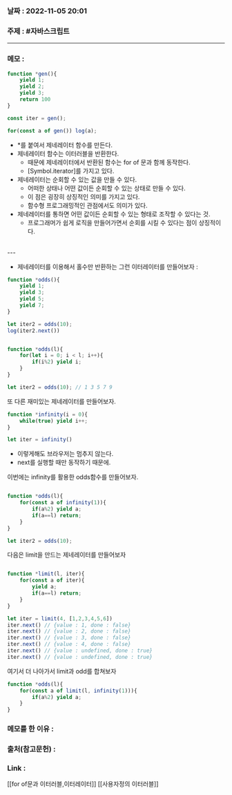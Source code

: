 ### 날짜 : 2022-11-05 20:01
### 주제 : #자바스크립트 

---- 

### 메모 : 

```javascript
function *gen(){
	yield 1;
	yield 2;
	yield 3;
	return 100
}

const iter = gen();

for(const a of gen()) log(a); 
```

- *를 붙여서 제네레이터 함수를 만든다. 
- 제네레이터 함수는 이터러블을 반환한다. 
	- 때문에 제네레이터에서 반환된 함수는 for of 문과 함께 동작한다. 
	- [Symbol.iterator]를 가지고 있다. 
- 제네레이터는 순회할 수 있는 값을 만들 수 있다. 
	- 어떠한 상태나 어떤 값이든 순회할 수 있는 상태로 만들 수 있다. 
	- 이 점은 굉장히 상징적인 의미를 가지고 있다. 
	- 함수형 프로그래밍적인 관점에서도 의미가 있다. 
- 제네레이터를 통하면 어떤 값이든 순회할 수 있는 형태로 조작할 수 있다는 것. 
	- 프로그래머가 쉽게 로직을 만들어가면서 순회를 시킬 수 있다는 점이 상징적이다. 

<br>
--- 



- 제네레이터를 이용해서 홀수만 반환하는 그런 이터레이터를 만들어보자 : 
```javascript
function *odds(){
	yield 1;
	yield 3;
	yield 5;
	yield 7;
}

let iter2 = odds(10);
log(iter2.next())


function *odds(l){
	for(let i = 0; i < l; i++){
		if(i%2) yield i; 
	}
}

let iter2 = odds(10); // 1 3 5 7 9
```

또 다른 재미있는 제네레이터를 만들어보자. 

```javascript
function *infinity(i = 0){
	while(true) yield i++;
}

let iter = infinity() 
```

- 이렇게해도 브라우저는 멈추지 않는다. 
- next를 실행할 때만 동작하기 때문에. 


이번에는 infinity를 활용한 odds함수를 만들어보자. 

```javascript 

function *odds(l){
	for(const a of infinity(1)){
		if(a%2) yield a;
		if(a==l) return;
	}
}

let iter2 = odds(10);
```



다음은 limit을 만드는 제네레이터를 만들어보자 
```javascript

function *limit(l, iter){
	for(const a of iter){
		yield a;
		if(a==l) return; 
	}
}

let iter = limit(4, [1,2,3,4,5,6])
iter.next() // {value : 1, done : false}
iter.next() // {value : 2, done : false}
iter.next() // {value : 3, done : false}
iter.next() // {value : 4, done : false}
iter.next() // {value : undefined, done : true}
iter.next() // {value : undefined, done : true}

```


여기서 더 나아가서 limit과 odd를 합쳐보자 

```javascript
function *odds(l){
	for(const a of limit(l, infinity(1))){
		if(a%2) yield a;
	}
}

```



### 메모를 한 이유 : 



### 출처(참고문헌) : 


### Link : 
[[for of문과 이터러블,이터레이터]]
[[사용자정의 이터러블]]